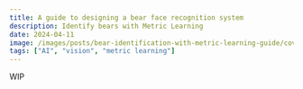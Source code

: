 ```yaml
---
title: A guide to designing a bear face recognition system
description: Identify bears with Metric Learning
date: 2024-04-11
image: /images/posts/bear-identification-with-metric-learning-guide/cover.png 
tags: ["AI", "vision", "metric learning"]
---
```


WIP
